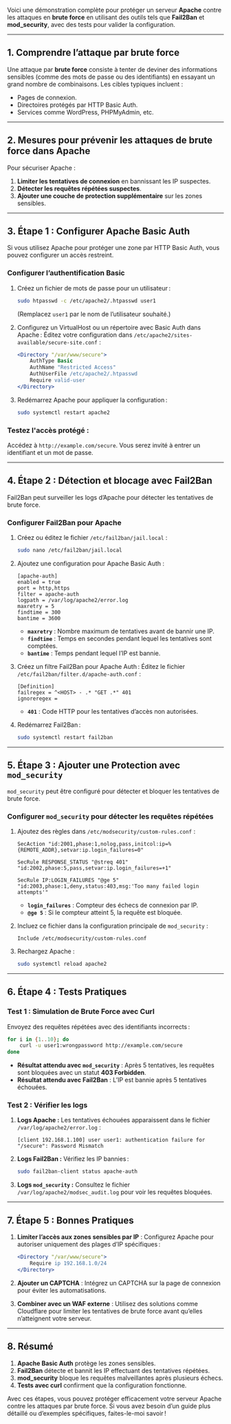 Voici une démonstration complète pour protéger un serveur **Apache** contre les attaques en **brute force** en utilisant des outils tels que **Fail2Ban** et **mod_security**, avec des tests pour valider la configuration.

---

## **1. Comprendre l’attaque par brute force**

Une attaque par **brute force** consiste à tenter de deviner des informations sensibles (comme des mots de passe ou des identifiants) en essayant un grand nombre de combinaisons. Les cibles typiques incluent :
- Pages de connexion.
- Directoires protégés par HTTP Basic Auth.
- Services comme WordPress, PHPMyAdmin, etc.

---

## **2. Mesures pour prévenir les attaques de brute force dans Apache**

Pour sécuriser Apache :
1. **Limiter les tentatives de connexion** en bannissant les IP suspectes.
2. **Détecter les requêtes répétées suspectes**.
3. **Ajouter une couche de protection supplémentaire** sur les zones sensibles.

---

## **3. Étape 1 : Configurer Apache Basic Auth**

Si vous utilisez Apache pour protéger une zone par HTTP Basic Auth, vous pouvez configurer un accès restreint.

### **Configurer l’authentification Basic**
1. Créez un fichier de mots de passe pour un utilisateur :
   ```bash
   sudo htpasswd -c /etc/apache2/.htpasswd user1
   ```
   (Remplacez `user1` par le nom de l’utilisateur souhaité.)

2. Configurez un VirtualHost ou un répertoire avec Basic Auth dans Apache :
   Éditez votre configuration dans `/etc/apache2/sites-available/secure-site.conf` :
   ```apache
   <Directory "/var/www/secure">
       AuthType Basic
       AuthName "Restricted Access"
       AuthUserFile /etc/apache2/.htpasswd
       Require valid-user
   </Directory>
   ```

3. Redémarrez Apache pour appliquer la configuration :
   ```bash
   sudo systemctl restart apache2
   ```

### **Testez l'accès protégé :**
Accédez à `http://example.com/secure`. Vous serez invité à entrer un identifiant et un mot de passe.

---

## **4. Étape 2 : Détection et blocage avec Fail2Ban**

Fail2Ban peut surveiller les logs d’Apache pour détecter les tentatives de brute force.

### **Configurer Fail2Ban pour Apache**

1. Créez ou éditez le fichier `/etc/fail2ban/jail.local` :
   ```bash
   sudo nano /etc/fail2ban/jail.local
   ```

2. Ajoutez une configuration pour Apache Basic Auth :
   ```plaintext
   [apache-auth]
   enabled = true
   port = http,https
   filter = apache-auth
   logpath = /var/log/apache2/error.log
   maxretry = 5
   findtime = 300
   bantime = 3600
   ```

   - **`maxretry`** : Nombre maximum de tentatives avant de bannir une IP.
   - **`findtime`** : Temps en secondes pendant lequel les tentatives sont comptées.
   - **`bantime`** : Temps pendant lequel l’IP est bannie.

3. Créez un filtre Fail2Ban pour Apache Auth :
   Éditez le fichier `/etc/fail2ban/filter.d/apache-auth.conf` :
   ```plaintext
   [Definition]
   failregex = ^<HOST> - .* "GET .*" 401
   ignoreregex =
   ```

   - **`401`** : Code HTTP pour les tentatives d’accès non autorisées.

4. Redémarrez Fail2Ban :
   ```bash
   sudo systemctl restart fail2ban
   ```

---

## **5. Étape 3 : Ajouter une Protection avec `mod_security`**

`mod_security` peut être configuré pour détecter et bloquer les tentatives de brute force.

### **Configurer `mod_security` pour détecter les requêtes répétées**

1. Ajoutez des règles dans `/etc/modsecurity/custom-rules.conf` :
   ```plaintext
   SecAction "id:2001,phase:1,nolog,pass,initcol:ip=%{REMOTE_ADDR},setvar:ip.login_failures=0"

   SecRule RESPONSE_STATUS "@streq 401" "id:2002,phase:5,pass,setvar:ip.login_failures=+1"

   SecRule IP:LOGIN_FAILURES "@ge 5" "id:2003,phase:1,deny,status:403,msg:'Too many failed login attempts'"
   ```

   - **`login_failures`** : Compteur des échecs de connexion par IP.
   - **`@ge 5`** : Si le compteur atteint 5, la requête est bloquée.

2. Incluez ce fichier dans la configuration principale de `mod_security` :
   ```plaintext
   Include /etc/modsecurity/custom-rules.conf
   ```

3. Rechargez Apache :
   ```bash
   sudo systemctl reload apache2
   ```

---

## **6. Étape 4 : Tests Pratiques**

### **Test 1 : Simulation de Brute Force avec Curl**
Envoyez des requêtes répétées avec des identifiants incorrects :
```bash
for i in {1..10}; do
    curl -u user1:wrongpassword http://example.com/secure
done
```

- **Résultat attendu avec `mod_security`** :
  Après 5 tentatives, les requêtes sont bloquées avec un statut **403 Forbidden**.
- **Résultat attendu avec Fail2Ban** :
  L’IP est bannie après 5 tentatives échouées.

### **Test 2 : Vérifier les logs**

1. **Logs Apache :**
   Les tentatives échouées apparaissent dans le fichier `/var/log/apache2/error.log` :
   ```plaintext
   [client 192.168.1.100] user user1: authentication failure for "/secure": Password Mismatch
   ```

2. **Logs Fail2Ban :**
   Vérifiez les IP bannies :
   ```bash
   sudo fail2ban-client status apache-auth
   ```

3. **Logs `mod_security` :**
   Consultez le fichier `/var/log/apache2/modsec_audit.log` pour voir les requêtes bloquées.

---

## **7. Étape 5 : Bonnes Pratiques**

1. **Limiter l’accès aux zones sensibles par IP** :
   Configurez Apache pour autoriser uniquement des plages d’IP spécifiques :
   ```apache
   <Directory "/var/www/secure">
       Require ip 192.168.1.0/24
   </Directory>
   ```

2. **Ajouter un CAPTCHA** :
   Intégrez un CAPTCHA sur la page de connexion pour éviter les automatisations.

3. **Combiner avec un WAF externe** :
   Utilisez des solutions comme Cloudflare pour limiter les tentatives de brute force avant qu’elles n’atteignent votre serveur.

---

## **8. Résumé**

1. **Apache Basic Auth** protège les zones sensibles.
2. **Fail2Ban** détecte et bannit les IP effectuant des tentatives répétées.
3. **mod_security** bloque les requêtes malveillantes après plusieurs échecs.
4. **Tests avec curl** confirment que la configuration fonctionne.

Avec ces étapes, vous pouvez protéger efficacement votre serveur Apache contre les attaques par brute force. Si vous avez besoin d’un guide plus détaillé ou d’exemples spécifiques, faites-le-moi savoir !